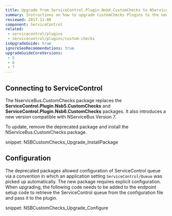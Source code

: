 ```yaml
---
title: Upgrade from ServiceControl.Plugin.NsbX.CustomChecks to NServiceBus.CustomChecks
summary: Instructions on how to upgrade CustomChecks Plugins to the new NServiceBus.CustomChecks package
reviewed: 2017-11-08
component: ServiceControl
related:
 - servicecontrol/plugins
 - servicecontrol/plugins/custom-checks
isUpgradeGuide: true
ignoreSeoRecommendations: true
upgradeGuideCoreVersions:
 - 5
 - 6
 - 7
---
```



## Connecting to ServiceControl

The NserviceBus.CustomChecks package replaces the **ServiceControl.Plugin.Nsb5.CustomChecks** and **ServiceControl.Plugin.Nsb6.CustomChecks** packages. It also introduces a new version compatible with NServiceBus Version 7.

To update, remove the deprecated package and install the NServiceBus.CustomChecks package.

snippet: NSBCustomChecks_Upgrade_InstallPackage

## Configuration

The deprecated packages allowed configuration of ServiceControl queue via a convention in which an application setting `ServiceControl/Queue` was picked up automatically. The new package requires explicit configuration. When upgrading, the following code needs to be added to the endpoint setup code to retrieve the ServiceControl queue from the configuration file and pass it to the plugin.

snippet: NSBCustomChecks_Upgrade_Configure
